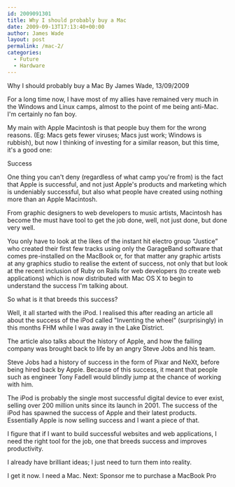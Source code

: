 ```yaml
---
id: 2009091301
title: Why I should probably buy a Mac
date: 2009-09-13T17:13:40+00:00
author: James Wade
layout: post
permalink: /mac-2/
categories:
  - Future
  - Hardware
---
```

Why I should probably buy a Mac
By James Wade, 13/09/2009

For a long time now, I have most of my allies have remained very much in the Windows and Linux camps, almost to the point of me being anti-Mac. I'm certainly no fan boy.

My main with Apple Macintosh is that people buy them for the wrong reasons. (Eg: Macs gets fewer viruses; Macs just work; Windows is rubbish), but now I thinking of investing for a similar reason, but this time, it's a good one:

Success

One thing you can't deny (regardless of what camp you're from) is the fact that Apple is successful, and not just Apple's products and marketing which is undeniably successful, but also what people have created using nothing more than an Apple Macintosh.

From graphic designers to web developers to music artists, Macintosh has become the must have tool to get the job done, well, not just done, but done very well.

You only have to look at the likes of the instant hit electro group “Justice” who created their first few tracks using only the GarageBand software that comes pre-installed on the MacBook or, for that matter any graphic artists at any graphics studio to realise the extent of success, not only that but look at the recent inclusion of Ruby on Rails for web developers (to create web applications) which is now distributed with Mac OS X to begin to understand the success I'm talking about.

So what is it that breeds this success?

Well, it all started with the iPod. I realised this after reading an article all about the success of the iPod called "Inventing the wheel" (surprisingly) in this months FHM while I was away in the Lake District.

The article also talks about the history of Apple, and how the failing company was brought back to life by an angry Steve Jobs and his team.

Steve Jobs had a history of success in the form of Pixar and NeXt, before being hired back by Apple. Because of this success, it meant that people such as engineer Tony Fadell would blindly jump at the chance of working with him.

The iPod is probably the single most successful digital device to ever exist, selling over 200 million units since its launch in 2001. The success of the iPod has spawned the success of Apple and their latest products. Essentially Apple is now selling success and I want a piece of that.

I figure that if I want to build successful websites and web applications, I need the right tool for the job, one that breeds success and improves productivity.

I already have brilliant ideas; I just need to turn them into reality.

I get it now. I need a Mac.
Next: Sponsor me to purchase a MacBook Pro
